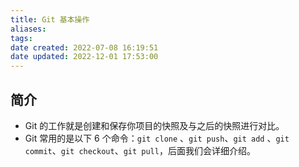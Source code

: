 ```yaml
---
title: Git 基本操作
aliases: 
tags: 
date created: 2022-07-08 16:19:51
date updated: 2022-12-01 17:53:00
---
```



## 简介

- Git 的工作就是创建和保存你项目的快照及与之后的快照进行对比。
- Git 常用的是以下 6 个命令：`git clone` 、`git push`、`git add` 、`git commit`、`git checkout`、`git pull`，后面我们会详细介绍。
